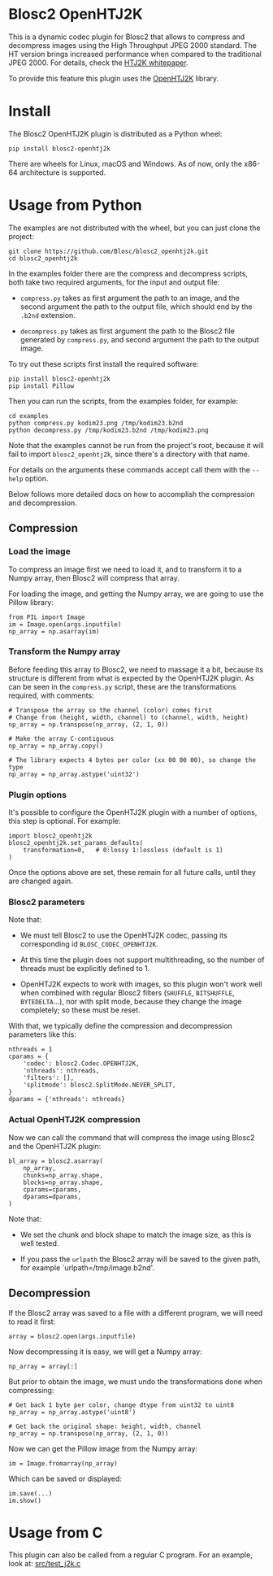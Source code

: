 # Blosc2 OpenHTJ2K

This is a dynamic codec plugin for Blosc2 that allows to compress and decompress images
using the High Throughput JPEG 2000 standard. The HT version brings increased performance
when compared to the traditional JPEG 2000.  For details, check the
[HTJ2K whitepaper](https://ds.jpeg.org/whitepapers/jpeg-htj2k-whitepaper.pdf).

To provide this feature this plugin uses the
[OpenHTJ2K](https://github.com/osamu620/OpenHTJ2K) library.

# Install

The Blosc2 OpenHTJ2K plugin is distributed as a Python wheel:

    pip install blosc2-openhtj2k

There are wheels for Linux, macOS and Windows. As of now, only the x86-64 architecture is
supported.

# Usage from Python

The examples are not distributed with the wheel, but you can just clone the project:

    git clone https://github.com/Blosc/blosc2_openhtj2k.git
    cd blosc2_openhtj2k

In the examples folder there are the compress and decompress scripts, both take two
required arguments, for the input and output file:

- `compress.py` takes as first argument the path to an image, and the second argument the
  path to the output file, which should end by the `.b2nd` extension.

- `decompress.py` takes as first argument the path to the Blosc2 file generated by
  `compress.py`, and second argument the path to the output image.

To try out these scripts first install the required software:

    pip install blosc2-openhtj2k
    pip install Pillow

Then you can run the scripts, from the examples folder, for example:

    cd examples
    python compress.py kodim23.png /tmp/kodim23.b2nd
    python decompress.py /tmp/kodim23.b2nd /tmp/kodim23.png

Note that the examples cannot be run from the project's root, because it will fail to
import `blosc2_openhtj2k`, since there's a directory with that name.

For details on the arguments these commands accept call them with the `--help` option.

Below follows more detailed docs on how to accomplish the compression and decompression.

## Compression

### Load the image

To compress an image first we need to load it, and to transform it to a Numpy array, then
Blosc2 will compress that array.

For loading the image, and getting the Numpy array, we are going to use the Pillow
library:

    from PIL import Image
    im = Image.open(args.inputfile)
    np_array = np.asarray(im)

### Transform the Numpy array

Before feeding this array to Blosc2, we need to massage it a bit, because its structure
is different from what is expected by the OpenHTJ2K plugin. As can be seen in the
`compress.py` script, these are the transformations required, with comments:

    # Transpose the array so the channel (color) comes first
    # Change from (height, width, channel) to (channel, width, height)
    np_array = np.transpose(np_array, (2, 1, 0))

    # Make the array C-contiguous
    np_array = np_array.copy()

    # The library expects 4 bytes per color (xx 00 00 00), so change the type
    np_array = np_array.astype('uint32')

### Plugin options

It's possible to configure the OpenHTJ2K plugin with a number of options, this step is
optional. For example:

    import blosc2_openhtj2k
    blosc2_openhtj2k.set_params_defaults(
        transformation=0,   # 0:lossy 1:lossless (default is 1)
    )

Once the options above are set, these remain for all future calls, until they are changed
again.

### Blosc2 parameters

Note that:

- We must tell Blosc2 to use the OpenHTJ2K codec, passing its corresponding id `BLOSC_CODEC_OPENHTJ2K`.

- At this time the plugin does not support multithreading, so the number of threads must
  be explicitly defined to 1.

- OpenHTJ2K expects to work with images, so this plugin won't work well when combined
  with regular Blosc2 filters (`SHUFFLE`, `BITSHUFFLE`, `BYTEDELTA`...), nor with split mode,
  because they change the image completely; so these must be reset.

With that, we typically define the compression and decompression parameters like this:

    nthreads = 1
    cparams = {
        'codec': blosc2.Codec.OPENHTJ2K,
        'nthreads': nthreads,
        'filters': [],
        'splitmode': blosc2.SplitMode.NEVER_SPLIT,
    }
    dparams = {'nthreads': nthreads}

### Actual OpenHTJ2K compression

Now we can call the command that will compress the image using Blosc2 and the OpenHTJ2K
plugin:

    bl_array = blosc2.asarray(
        np_array,
        chunks=np_array.shape,
        blocks=np_array.shape,
        cparams=cparams,
        dparams=dparams,
    )

Note that:

- We set the chunk and block shape to match the image size, as this is well tested.

- If you pass the `urlpath` the Blosc2 array will be saved to the given path, for
  example `urlpath=/tmp/image.b2nd'.


## Decompression

If the Blosc2 array was saved to a file with a different program, we will need to read it
first:

    array = blosc2.open(args.inputfile)

Now decompressing it is easy, we will get a Numpy array:

    np_array = array[:]

But prior to obtain the image, we must undo the transformations done when compressing:

    # Get back 1 byte per color, change dtype from uint32 to uint8
    np_array = np_array.astype('uint8')

    # Get back the original shape: height, width, channel
    np_array = np.transpose(np_array, (2, 1, 0))

Now we can get the Pillow image from the Numpy array:

    im = Image.fromarray(np_array)

Which can be saved or displayed:

    im.save(...)
    im.show()

# Usage from C

This plugin can also be called from a regular C program.  For an example, look at:
[src/test_j2k.c](https://github.com/Blosc/blosc2_openhtj2k/blob/main/src/test_j2k.c)